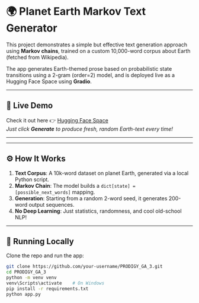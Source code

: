 # 🌍 Planet Earth Markov Text Generator

This project demonstrates a simple but effective text generation approach using **Markov chains**, trained on a custom 10,000-word corpus about Earth (fetched from Wikipedia).

The app generates Earth-themed prose based on probabilistic state transitions using a 2-gram (order=2) model, and is deployed live as a Hugging Face Space using **Gradio**.

---

## 🚀 Live Demo

Check it out here 👉 [Hugging Face Space](https://huggingface.co/spaces/heramb04/Markov-Earth)  
_Just click **Generate** to produce fresh, random Earth-text every time!_

---


---

## ⚙️ How It Works

1. **Text Corpus**: A 10k-word dataset on planet Earth, generated via a local Python script.
2. **Markov Chain**: The model builds a `dict[state] = [possible_next_words]` mapping.
3. **Generation**: Starting from a random 2-word seed, it generates 200-word output sequences.
4. **No Deep Learning**: Just statistics, randomness, and cool old-school NLP!

---

## 🧪 Running Locally

Clone the repo and run the app:

```bash
git clone https://github.com/your-username/PRODIGY_GA_3.git
cd PRODIGY_GA_3
python -m venv venv
venv\Scripts\activate    # On Windows
pip install -r requirements.txt
python app.py
